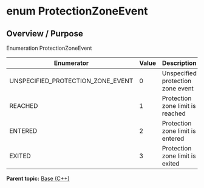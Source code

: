 # enum ProtectionZoneEvent

## Overview / Purpose

Enumeration ProtectionZoneEvent

|Enumerator|Value|Description|
|----------|-----|-----------|
|UNSPECIFIED\_PROTECTION\_ZONE\_EVENT|0|Unspecified protection zone event|
|REACHED|1|Protection zone limit is reached|
|ENTERED|2|Protection zone limit is entered|
|EXITED|3|Protection zone limit is exited|

**Parent topic:** [Base \(C++\)](../../summary_pages/Base.md)

